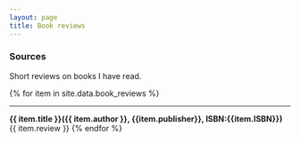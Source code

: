 ```yaml
---
layout: page
title: Book reviews
---
```


### Sources

Short reviews on books I have read.


{% for item in site.data.book_reviews %}
<hr/>
    <strong>{{ item.title }}({{ item.author }}, {{item.publisher}}, ISBN:{{item.ISBN}}) </strong> 
    {{ item.review }}
{% endfor %}
